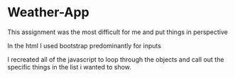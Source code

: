 # Weather-App
This assignment was the most difficult for me and put things in perspective


In the html I used bootstrap predominantly for inputs

I recreated all of the javascript to loop through the objects and call out the specific things in the list i wanted to show.
